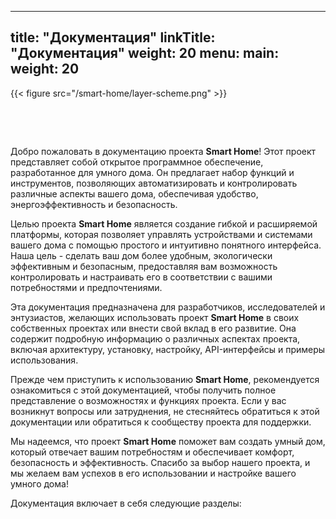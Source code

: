 
---
title: "Документация"
linkTitle: "Документация"
weight: 20
menu:
  main:
    weight: 20
---

{{< figure src="/smart-home/layer-scheme.png" >}}

&nbsp;

&nbsp;

Добро пожаловать в документацию проекта **Smart Home**! Этот проект представляет собой открытое программное обеспечение, разработанное для умного дома. Он предлагает набор функций и инструментов, позволяющих автоматизировать и контролировать различные аспекты вашего дома, обеспечивая удобство, энергоэффективность и безопасность.

Целью проекта **Smart Home** является создание гибкой и расширяемой платформы, которая позволяет управлять устройствами и системами вашего дома с помощью простого и интуитивно понятного интерфейса. Наша цель - сделать ваш дом более удобным, экологически эффективным и безопасным, предоставляя вам возможность контролировать и настраивать его в соответствии с вашими потребностями и предпочтениями.

Эта документация предназначена для разработчиков, исследователей и энтузиастов, желающих использовать проект **Smart Home** в своих собственных проектах или внести свой вклад в его развитие. Она содержит подробную информацию о различных аспектах проекта, включая архитектуру, установку, настройку, API-интерфейсы и примеры использования.

Прежде чем приступить к использованию **Smart Home**, рекомендуется ознакомиться с этой документацией, чтобы получить полное представление о возможностях и функциях проекта. Если у вас возникнут вопросы или затруднения, не стесняйтесь обратиться к этой документации или обратиться к сообществу проекта для поддержки.

Мы надеемся, что проект **Smart Home** поможет вам создать умный дом, который отвечает вашим потребностям и обеспечивает комфорт, безопасность и эффективность. Спасибо за выбор нашего проекта, и мы желаем вам успехов в его использовании и настройке вашего умного дома!

Документация включает в себя следующие разделы:

&nbsp;

&nbsp;
